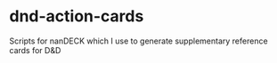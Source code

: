 # dnd-action-cards
Scripts for nanDECK which I use to generate supplementary reference cards for D&amp;D
